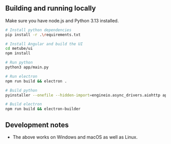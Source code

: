 ## Building and running locally

Make sure you have node.js and Python 3.13 installed.

```bash
# Install python dependencies
pip install -r .\requirements.txt

# Install Angular and build the UI
cd metube/ui
npm install
```

```bash
# Run python
python3 app/main.py

# Run electron
npm run build && electron .
```

```bash
# Build python
pyinstaller --onefile --hidden-import=engineio.async_drivers.aiohttp app/main.py

# Build electron
npm run build && electron-builder
```

## Development notes

* The above works on Windows and macOS as well as Linux.
